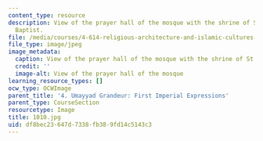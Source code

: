 ```yaml
---
content_type: resource
description: View of the prayer hall of the mosque with the shrine of St. John the
  Baptist.
file: /media/courses/4-614-religious-architecture-and-islamic-cultures-fall-2002/df8bec23647d7338fb389fd14c5143c3_1010.jpg
file_type: image/jpeg
image_metadata:
  caption: View of the prayer hall of the mosque with the shrine of St. John the Baptist.
  credit: ''
  image-alt: View of the prayer hall of the mosque
learning_resource_types: []
ocw_type: OCWImage
parent_title: '4. Umayyad Grandeur: First Imperial Expressions'
parent_type: CourseSection
resourcetype: Image
title: 1010.jpg
uid: df8bec23-647d-7338-fb38-9fd14c5143c3
---
```

